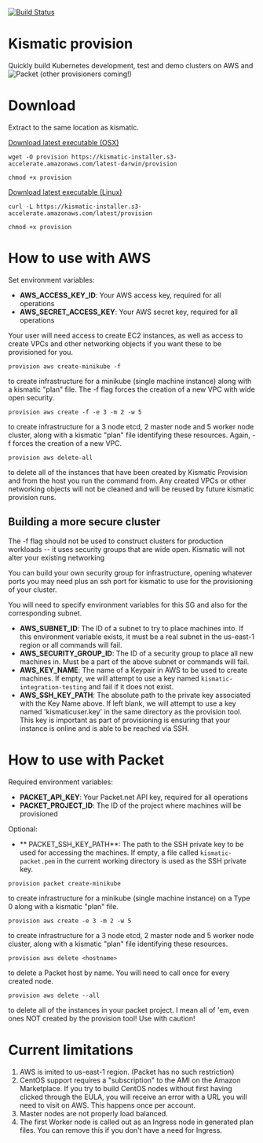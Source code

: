 [![Build Status](https://snap-ci.com/apprenda/kismatic-provision/branch/master/build_image)](https://snap-ci.com/apprenda/kismatic-provision/branch/master)

# Kismatic provision

Quickly build Kubernetes development, test and demo clusters on AWS and ![Packet](https://packet.net) (other provisioners coming!)

# Download

Extract to the same location as kismatic.

[Download latest executable (OSX)](https://kismatic-installer.s3-accelerate.amazonaws.com/latest-darwin/provision)

`wget -O provision https://kismatic-installer.s3-accelerate.amazonaws.com/latest-darwin/provision`

`chmod +x provision`

[Download latest executable (Linux)](https://kismatic-installer.s3-accelerate.amazonaws.com/latest/provision)

`curl -L https://kismatic-installer.s3-accelerate.amazonaws.com/latest/provision`

`chmod +x provision`

# How to use with AWS

Set environment variables:

* **AWS_ACCESS_KEY_ID**: Your AWS access key, required for all operations
* **AWS_SECRET_ACCESS_KEY**: Your AWS secret key, required for all operations

Your user will need access to create EC2 instances, as well as access to create VPCs and other 
networking objects if you want these to be provisioned for you.

`provision aws create-minikube -f`

to create infrastructure for a minikube (single machine instance) along with a kismatic "plan" 
file. The -f flag forces the creation of a new VPC with wide open security.

`provision aws create -f -e 3 -m 2 -w 5`

to create infrastructure for a 3 node etcd, 2 master node and 5 worker node cluster, along with 
a kismatic "plan" file identifying these resources. Again, -f forces the creation of a new VPC.

`provision aws delete-all`

to delete all of the instances that have been created by Kismatic Provision and from the host you
run the command from. Any created VPCs or other networking objects will not be cleaned and will
be reused by future kismatic provision runs.

## Building a more secure cluster

The -f flag should not be used to construct clusters for production workloads -- it uses security
groups that are wide open. Kismatic will not alter your existing networking

You can build your own security group for infrastructure, opening whatever ports you may need plus
an ssh port for kismatic to use for the provisioning of your cluster.

You will need to specify environment variables for this SG and also for the corresponding subnet.

*  **AWS_SUBNET_ID**: The ID of a subnet to try to place machines into. If this environment variable exists,
                      it must be a real subnet in the us-east-1 region or all commands will fail.
*  **AWS_SECURITY_GROUP_ID**: The ID of a security group to place all new machines in. Must be a part of the
                              above subnet or commands will fail.
*  **AWS_KEY_NAME**: The name of a Keypair in AWS to be used to create machines. If empty, we will attempt
                     to use a key named `kismatic-integration-testing` and fail if it does not exist.
*  **AWS_SSH_KEY_PATH**: The absolute path to the private key associated with the Key Name above. If left blank,
                    we will attempt to use a key named 'kismaticuser.key' in the same directory as the
		    provision tool. This key is important as part of provisioning is ensuring that your
		    instance is online and is able to be reached via SSH.

# How to use with Packet

Required environment variables:

* **PACKET_API_KEY**: Your Packet.net API key, required for all operations
* **PACKET_PROJECT_ID**: The ID of the project where machines will be provisioned

Optional:

* ** PACKET_SSH_KEY_PATH**: The path to the SSH private key to be used for accessing the machines. If empty, 
			    a file called `kismatic-packet.pem` in the current working directory is used as 
			    the SSH private key.

`provision packet create-minikube`

to create infrastructure for a minikube (single machine instance) on a Type 0 along with a kismatic "plan" 
file.

`provision aws create -e 3 -m 2 -w 5`

to create infrastructure for a 3 node etcd, 2 master node and 5 worker node cluster, along with 
a kismatic "plan" file identifying these resources.

`provision aws delete <hostname>`

to delete a Packet host by name. You will need to call once for every created node.

`provision aws delete --all`

to delete all of the instances in your packet project. I mean all of 'em, even ones NOT created by the provision tool! Use with caution!

# Current limitations

1. AWS is imited to us-east-1 region. (Packet has no such restriction)
2. CentOS support requires a "subscription" to the AMI on the Amazon Marketplace. If you try to build CentOS nodes without first having clicked through the EULA, you will receive an error with a URL you will need to visit on AWS. This happens once per account.
3. Master nodes are not properly load balanced.
4. The first Worker node is called out as an Ingress node in generated plan files. You can remove this if you don't have a need for Ingress.
